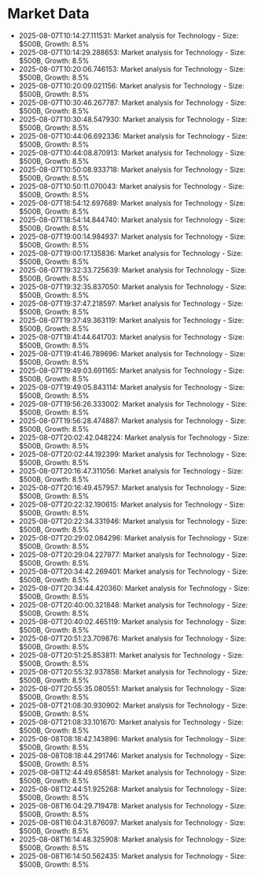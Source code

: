 # Market Data

- 2025-08-07T10:14:27.111531: Market analysis for Technology - Size: $500B, Growth: 8.5%
- 2025-08-07T10:14:29.288653: Market analysis for Technology - Size: $500B, Growth: 8.5%
- 2025-08-07T10:20:06.746153: Market analysis for Technology - Size: $500B, Growth: 8.5%
- 2025-08-07T10:20:09.021156: Market analysis for Technology - Size: $500B, Growth: 8.5%
- 2025-08-07T10:30:46.267787: Market analysis for Technology - Size: $500B, Growth: 8.5%
- 2025-08-07T10:30:48.547930: Market analysis for Technology - Size: $500B, Growth: 8.5%
- 2025-08-07T10:44:06.692336: Market analysis for Technology - Size: $500B, Growth: 8.5%
- 2025-08-07T10:44:08.870913: Market analysis for Technology - Size: $500B, Growth: 8.5%
- 2025-08-07T10:50:08.933718: Market analysis for Technology - Size: $500B, Growth: 8.5%
- 2025-08-07T10:50:11.070043: Market analysis for Technology - Size: $500B, Growth: 8.5%
- 2025-08-07T18:54:12.697689: Market analysis for Technology - Size: $500B, Growth: 8.5%
- 2025-08-07T18:54:14.844740: Market analysis for Technology - Size: $500B, Growth: 8.5%
- 2025-08-07T19:00:14.984937: Market analysis for Technology - Size: $500B, Growth: 8.5%
- 2025-08-07T19:00:17.135836: Market analysis for Technology - Size: $500B, Growth: 8.5%
- 2025-08-07T19:32:33.725639: Market analysis for Technology - Size: $500B, Growth: 8.5%
- 2025-08-07T19:32:35.837050: Market analysis for Technology - Size: $500B, Growth: 8.5%
- 2025-08-07T19:37:47.218597: Market analysis for Technology - Size: $500B, Growth: 8.5%
- 2025-08-07T19:37:49.363119: Market analysis for Technology - Size: $500B, Growth: 8.5%
- 2025-08-07T19:41:44.641703: Market analysis for Technology - Size: $500B, Growth: 8.5%
- 2025-08-07T19:41:46.789696: Market analysis for Technology - Size: $500B, Growth: 8.5%
- 2025-08-07T19:49:03.691165: Market analysis for Technology - Size: $500B, Growth: 8.5%
- 2025-08-07T19:49:05.843114: Market analysis for Technology - Size: $500B, Growth: 8.5%
- 2025-08-07T19:56:26.333002: Market analysis for Technology - Size: $500B, Growth: 8.5%
- 2025-08-07T19:56:28.474887: Market analysis for Technology - Size: $500B, Growth: 8.5%
- 2025-08-07T20:02:42.048224: Market analysis for Technology - Size: $500B, Growth: 8.5%
- 2025-08-07T20:02:44.192399: Market analysis for Technology - Size: $500B, Growth: 8.5%
- 2025-08-07T20:16:47.311056: Market analysis for Technology - Size: $500B, Growth: 8.5%
- 2025-08-07T20:16:49.457957: Market analysis for Technology - Size: $500B, Growth: 8.5%
- 2025-08-07T20:22:32.190615: Market analysis for Technology - Size: $500B, Growth: 8.5%
- 2025-08-07T20:22:34.331946: Market analysis for Technology - Size: $500B, Growth: 8.5%
- 2025-08-07T20:29:02.084296: Market analysis for Technology - Size: $500B, Growth: 8.5%
- 2025-08-07T20:29:04.227977: Market analysis for Technology - Size: $500B, Growth: 8.5%
- 2025-08-07T20:34:42.269401: Market analysis for Technology - Size: $500B, Growth: 8.5%
- 2025-08-07T20:34:44.420360: Market analysis for Technology - Size: $500B, Growth: 8.5%
- 2025-08-07T20:40:00.321848: Market analysis for Technology - Size: $500B, Growth: 8.5%
- 2025-08-07T20:40:02.465119: Market analysis for Technology - Size: $500B, Growth: 8.5%
- 2025-08-07T20:51:23.709876: Market analysis for Technology - Size: $500B, Growth: 8.5%
- 2025-08-07T20:51:25.853811: Market analysis for Technology - Size: $500B, Growth: 8.5%
- 2025-08-07T20:55:32.937858: Market analysis for Technology - Size: $500B, Growth: 8.5%
- 2025-08-07T20:55:35.080551: Market analysis for Technology - Size: $500B, Growth: 8.5%
- 2025-08-07T21:08:30.930902: Market analysis for Technology - Size: $500B, Growth: 8.5%
- 2025-08-07T21:08:33.101670: Market analysis for Technology - Size: $500B, Growth: 8.5%
- 2025-08-08T08:18:42.143896: Market analysis for Technology - Size: $500B, Growth: 8.5%
- 2025-08-08T08:18:44.291746: Market analysis for Technology - Size: $500B, Growth: 8.5%
- 2025-08-08T12:44:49.658581: Market analysis for Technology - Size: $500B, Growth: 8.5%
- 2025-08-08T12:44:51.925268: Market analysis for Technology - Size: $500B, Growth: 8.5%
- 2025-08-08T16:04:29.719478: Market analysis for Technology - Size: $500B, Growth: 8.5%
- 2025-08-08T16:04:31.876097: Market analysis for Technology - Size: $500B, Growth: 8.5%
- 2025-08-08T16:14:48.325908: Market analysis for Technology - Size: $500B, Growth: 8.5%
- 2025-08-08T16:14:50.562435: Market analysis for Technology - Size: $500B, Growth: 8.5%
